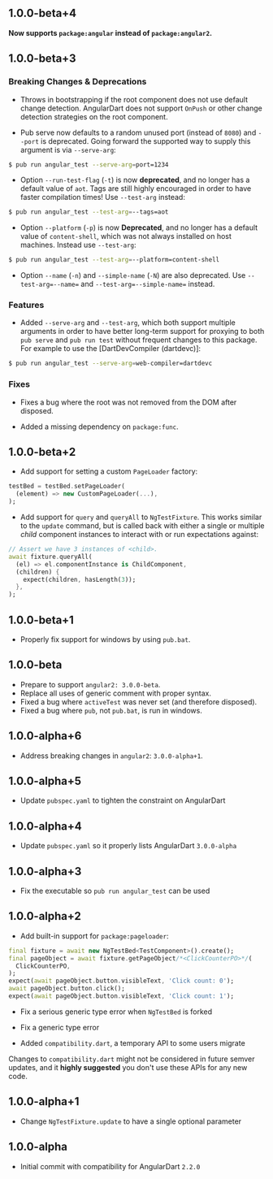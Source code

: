## 1.0.0-beta+4

**Now supports `package:angular` instead of `package:angular2`.**

## 1.0.0-beta+3

### Breaking Changes & Deprecations

- Throws in bootstrapping if the root component does not use default change
  detection. AngularDart does not support `OnPush` or other change detection
  strategies on the root component.

- Pub serve now defaults to a random unused port (instead of `8080`) and
  `--port` is deprecated. Going forward the supported way to supply this
  argument is via `--serve-arg`:

```bash
$ pub run angular_test --serve-arg=port=1234
```

- Option `--run-test-flag` (`-t`) is now **deprecated**, and no longer has a
  default value of `aot`. Tags are still highly encouraged in order to have
  faster compilation times! Use `--test-arg` instead:

```bash
$ pub run angular_test --test-arg=--tags=aot
```

- Option `--platform` (`-p`) is now **Deprecated**, and no longer has a default
  value of `content-shell`, which was not always installed on host machines.
  Instead use `--test-arg`:

```bash
$ pub run angular_test --test-arg=--platform=content-shell
```

- Option `--name` (`-n`) and `--simple-name` (`-N`) are also deprecated. Use
  `--test-arg=--name=` and `--test-arg=--simple-name=` instead.

### Features

- Added `--serve-arg` and `--test-arg`, which both support multiple arguments
  in order to have better long-term support for proxying to both `pub serve`
  and `pub run test` without frequent changes to this package. For example to
  use the [DartDevCompiler (dartdevc)]:


```bash
$ pub run angular_test --serve-arg=web-compiler=dartdevc
```

### Fixes

- Fixes a bug where the root was not removed from the DOM after disposed.

- Added a missing dependency on `package:func`.

## 1.0.0-beta+2

- Add support for setting a custom `PageLoader` factory:

```dart
testBed = testBed.setPageLoader(
  (element) => new CustomPageLoader(...),
);
```

- Add support for `query` and `queryAll` to `NgTestFixture`. This works similar
  to the `update` command, but is called back with either a single or multiple
  _child_ component instances to interact with or run expectations against:

```dart
// Assert we have 3 instances of <child>.
await fixture.queryAll(
  (el) => el.componentInstance is ChildComponent,
  (children) {
    expect(children, hasLength(3));
  },
);
```

## 1.0.0-beta+1

- Properly fix support for windows by using `pub.bat`.

## 1.0.0-beta

- Prepare to support `angular2: 3.0.0-beta`.
- Replace all uses of generic comment with proper syntax.
- Fixed a bug where `activeTest` was never set (and therefore disposed).
- Fixed a bug where `pub`, not `pub.bat`, is run in windows.

## 1.0.0-alpha+6

- Address breaking changes in `angular2`: `3.0.0-alpha+1`.

## 1.0.0-alpha+5

- Update `pubspec.yaml` to tighten the constraint on AngularDart

## 1.0.0-alpha+4

- Update `pubspec.yaml` so it properly lists AngularDart `3.0.0-alpha`

## 1.0.0-alpha+3

- Fix the executable so `pub run angular_test` can be used

## 1.0.0-alpha+2

- Add built-in support for `package:pageloader`:

```dart
final fixture = await new NgTestBed<TestComponent>().create();
final pageObject = await fixture.getPageObject/*<ClickCounterPO>*/(
  ClickCounterPO,
);
expect(await pageObject.button.visibleText, 'Click count: 0');
await pageObject.button.click();
expect(await pageObject.button.visibleText, 'Click count: 1');
```

- Fix a serious generic type error when `NgTestBed` is forked

- Fix a generic type error
- Added `compatibility.dart`, a temporary API to some users migrate

Changes to `compatibility.dart` might not be considered in future semver
updates, and it **highly suggested** you don't use these APIs for any new code.

## 1.0.0-alpha+1

- Change `NgTestFixture.update` to have a single optional parameter

## 1.0.0-alpha

- Initial commit with compatibility for AngularDart `2.2.0`
